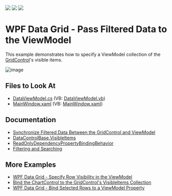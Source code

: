 <!-- default badges list -->
![](https://img.shields.io/endpoint?url=https://codecentral.devexpress.com/api/v1/VersionRange/128652034/21.1.5%2B)
[![](https://img.shields.io/badge/Open_in_DevExpress_Support_Center-FF7200?style=flat-square&logo=DevExpress&logoColor=white)](https://supportcenter.devexpress.com/ticket/details/E4173)
[![](https://img.shields.io/badge/📖_How_to_use_DevExpress_Examples-e9f6fc?style=flat-square)](https://docs.devexpress.com/GeneralInformation/403183)
<!-- default badges end -->

# WPF Data Grid - Pass Filtered Data to the ViewModel

This example demonstrates how to specify a ViewModel collection of the [GridControl](https://docs.devexpress.com/WPF/DevExpress.Xpf.Grid.GridControl)'s visible items. 

![image](https://user-images.githubusercontent.com/65009440/187371778-157a1e67-c26e-444f-ac3a-ab8664cf054a.png)

## Files to Look At

* [DataViewModel.cs](./CS/ExpressionEvaluator%20Filter/DataViewModel.cs) (VB: [DataViewModel.vb](./VB/ExpressionEvaluator%20Filter/DataViewModel.vb))
* [MainWindow.xaml](./CS/ExpressionEvaluator%20Filter/MainWindow.xaml) (VB: [MainWindow.xaml](./VB/ExpressionEvaluator%20Filter/MainWindow.xaml))

## Documentation

* [Synchronize Filtered Data Between the GridControl and ViewModel](https://supportcenter.devexpress.com/ticket/details/ka18591/how-to-synchronize-filtered-data-between-the-gridcontrol-and-viewmodel)
* [DataControlBase.VisibleItems](https://docs.devexpress.com/WPF/DevExpress.Xpf.Grid.DataControlBase.VisibleItems)
* [ReadOnlyDependencyPropertyBindingBehavior](https://docs.devexpress.com/WPF/DevExpress.Mvvm.UI.ReadOnlyDependencyPropertyBindingBehavior)
* [Filtering and Searching](https://docs.devexpress.com/WPF/7356/controls-and-libraries/data-grid/filtering-and-searching)

## More Examples

* [WPF Data Grid - Specify Row Visibility in the ViewModel](https://github.com/DevExpress-Examples/how-to-specify-row-visibility-in-the-viewmodel-e4174)
* [Bind the ChartControl to the GridControl's VisibleItems Collection](https://github.com/DevExpress-Examples/how-to-bind-the-chartcontrol-to-the-gridcontrol-visibleitems-collection)
* [WPF Data Grid - Bind Selected Rows to a ViewModel Property](https://github.com/DevExpress-Examples/wpf-data-grid-bind-selected-rows-to-viewmodel-property)
